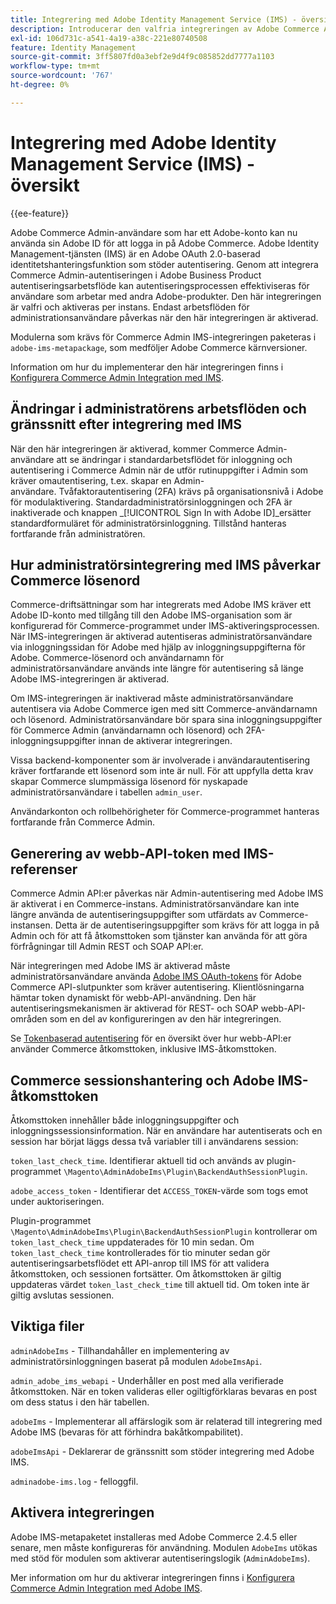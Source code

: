 ```yaml
---
title: Integrering med Adobe Identity Management Service (IMS) - översikt
description: Introducerar den valfria integreringen av Adobe Commerce Admin-inloggningar med Adobe IMS
exl-id: 106d731c-a541-4a19-a38c-221e80740508
feature: Identity Management
source-git-commit: 3ff5807fd0a3ebf2e9d4f9c085852dd7777a1103
workflow-type: tm+mt
source-wordcount: '767'
ht-degree: 0%

---
```


# Integrering med Adobe Identity Management Service (IMS) - översikt

{{ee-feature}}

Adobe Commerce Admin-användare som har ett Adobe-konto kan nu använda sin Adobe ID för att logga in på Adobe Commerce. Adobe Identity Management-tjänsten (IMS) är en Adobe OAuth 2.0-baserad identitetshanteringsfunktion som stöder autentisering. Genom att integrera Commerce Admin-autentiseringen i Adobe Business Product autentiseringsarbetsflöde kan autentiseringsprocessen effektiviseras för användare som arbetar med andra Adobe-produkter. Den här integreringen är valfri och aktiveras per instans. Endast arbetsflöden för administrationsanvändare påverkas när den här integreringen är aktiverad. 

Modulerna som krävs för Commerce Admin IMS-integreringen paketeras i `adobe-ims-metapackage`, som medföljer Adobe Commerce kärnversioner.

Information om hur du implementerar den här integreringen finns i [Konfigurera Commerce Admin Integration med IMS](./adobe-ims-config.md).

## Ändringar i administratörens arbetsflöden och gränssnitt efter integrering med IMS

När den här integreringen är aktiverad, kommer Commerce Admin-användare att se ändringar i standardarbetsflödet för inloggning och autentisering i Commerce Admin när de utför rutinuppgifter i Admin som kräver omautentisering, t.ex. skapar en Admin-användare. Tvåfaktorautentisering (2FA) krävs på organisationsnivå i Adobe för modulaktivering. Standardadministratörsinloggningen och 2FA är inaktiverade och knappen _[!UICONTROL Sign In with Adobe ID]_ersätter standardformuläret för administratörsinloggning. Tillstånd hanteras fortfarande från administratören.

## Hur administratörsintegrering med IMS påverkar Commerce lösenord

Commerce-driftsättningar som har integrerats med Adobe IMS kräver ett Adobe ID-konto med tillgång till den Adobe IMS-organisation som är konfigurerad för Commerce-programmet under IMS-aktiveringsprocessen.  När IMS-integreringen är aktiverad autentiseras administratörsanvändare via inloggningssidan för Adobe med hjälp av inloggningsuppgifterna för Adobe. Commerce-lösenord och användarnamn för administratörsanvändare används inte längre för autentisering så länge Adobe IMS-integreringen är aktiverad.

Om IMS-integreringen är inaktiverad måste administratörsanvändare autentisera via Adobe Commerce igen med sitt Commerce-användarnamn och lösenord. Administratörsanvändare bör spara sina inloggningsuppgifter för Commerce Admin (användarnamn och lösenord) och 2FA-inloggningsuppgifter innan de aktiverar integreringen.

Vissa backend-komponenter som är involverade i användarautentisering kräver fortfarande ett lösenord som inte är null. För att uppfylla detta krav skapar Commerce slumpmässiga lösenord för nyskapade administratörsanvändare i tabellen `admin_user`.

Användarkonton och rollbehörigheter för Commerce-programmet hanteras fortfarande från Commerce Admin.


## Generering av webb-API-token med IMS-referenser

Commerce Admin API:er påverkas när Admin-autentisering med Adobe IMS är aktiverat i en Commerce-instans. Administratörsanvändare kan inte längre använda de autentiseringsuppgifter som utfärdats av Commerce-instansen. Detta är de autentiseringsuppgifter som krävs för att logga in på Admin och för att få åtkomsttoken som tjänster kan använda för att göra förfrågningar till Admin REST och SOAP API:er.

När integreringen med Adobe IMS är aktiverad måste administratörsanvändare använda [Adobe IMS OAuth-tokens](https://developer.adobe.com/developer-console/docs/guides/authentication/OAuthIntegration/) för Adobe Commerce API-slutpunkter som kräver autentisering. Klientlösningarna hämtar token dynamiskt för webb-API-användning. Den här autentiseringsmekanismen är aktiverad för REST- och SOAP webb-API-områden som en del av konfigureringen av den här integreringen.

Se [Tokenbaserad autentisering](https://developer.adobe.com/commerce/webapi/get-started/authentication/gs-authentication-token/) för en översikt över hur webb-API:er använder Commerce åtkomsttoken, inklusive IMS-åtkomsttoken.

## Commerce sessionshantering och Adobe IMS-åtkomsttoken

Åtkomsttoken innehåller både inloggningsuppgifter och inloggningssessionsinformation. När en användare har autentiserats och en session har börjat läggs dessa två variabler till i användarens session:

`token_last_check_time`. Identifierar aktuell tid och används av plugin-programmet `\Magento\AdminAdobeIms\Plugin\BackendAuthSessionPlugin`.

`adobe_access_token` - Identifierar det `ACCESS_TOKEN`-värde som togs emot under auktoriseringen.

Plugin-programmet `\Magento\AdminAdobeIms\Plugin\BackendAuthSessionPlugin` kontrollerar om `token_last_check_time` uppdaterades för 10 min sedan. Om `token_last_check_time` kontrollerades för tio minuter sedan gör autentiseringsarbetsflödet ett API-anrop till IMS för att validera åtkomsttoken, och sessionen fortsätter. Om åtkomsttoken är giltig uppdateras värdet `token_last_check_time` till aktuell tid. Om token inte är giltig avslutas sessionen.

## Viktiga filer

`adminAdobeIms` - Tillhandahåller en implementering av administratörsinloggningen baserat på modulen `AdobeImsApi`.

`admin_adobe_ims_webapi` - Underhåller en post med alla verifierade åtkomsttoken. När en token valideras eller ogiltigförklaras bevaras en post om dess status i den här tabellen.

`adobeIms` - Implementerar all affärslogik som är relaterad till integrering med Adobe IMS (bevaras för att förhindra bakåtkompabilitet).

`adobeImsApi` - Deklarerar de gränssnitt som stöder integrering med Adobe IMS.

`adminadobe-ims.log` - felloggfil.

## Aktivera integreringen

Adobe IMS-metapaketet installeras med Adobe Commerce 2.4.5 eller senare, men måste konfigureras för användning. Modulen `AdobeIms` utökas med stöd för modulen som aktiverar autentiseringslogik (`AdminAdobeIms`).

Mer information om hur du aktiverar integreringen finns i [Konfigurera Commerce Admin Integration med Adobe IMS](./adobe-ims-config.md).
